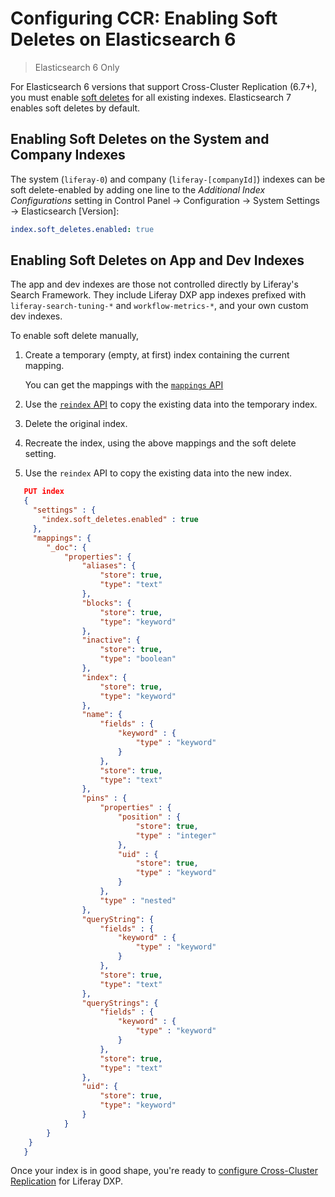 # Configuring CCR: Enabling Soft Deletes on Elasticsearch 6

> Elasticsearch 6 Only

For Elasticsearch 6 versions that support Cross-Cluster Replication (6.7+), you must enable [soft deletes](https://www.elastic.co/guide/en/elasticsearch/reference/6.7/ccr-requirements.html) for all existing indexes. Elasticsearch 7 enables soft deletes by default.

## Enabling Soft Deletes on the System and Company Indexes

The system (`liferay-0`) and company (`liferay-[companyId]`) indexes can be soft delete-enabled by adding one line to the _Additional Index Configurations_ setting in Control Panel &rarr; Configuration &rarr; System Settings &rarr; Elasticsearch [Version]:
 
```yaml
index.soft_deletes.enabled: true
```

## Enabling Soft Deletes on App and Dev Indexes

The app and dev indexes are those not controlled directly by Liferay's Search Framework. They include Liferay DXP app indexes prefixed with `liferay-search-tuning-*` and `workflow-metrics-*`, and your own custom dev indexes.

To enable soft delete manually,

1. Create a temporary (empty, at first) index containing the current mapping.

   You can get the mappings with the [`mappings` API](https://www.elastic.co/guide/en/elasticsearch/reference/6.x/indices-get-mapping.html) 

   <!-- https://github.com/liferay/liferay-portal/blob/master/modules/dxp/apps/portal-search-tuning/portal-search-tuning-rankings-web/src/main/resources/META-INF/search/liferay-search-tuning-rankings-index.json -->

1. Use the [`reindex` API](https://www.elastic.co/guide/en/elasticsearch/reference/6.x/docs-reindex.html) to copy the existing data into the temporary index.

1. Delete the original index.

1. Recreate the index, using the above mappings and the soft delete setting.

1. Use the `reindex` API to copy the existing data into the new index.
 
```json
   PUT index
   {
     "settings" : {
       "index.soft_deletes.enabled" : true
     },
     "mappings": {
   		"_doc": {
   			"properties": {
   				"aliases": {
   					"store": true,
   					"type": "text"
   				},
   				"blocks": {
   					"store": true,
   					"type": "keyword"
   				},
   				"inactive": {
   					"store": true,
   					"type": "boolean"
   				},
   				"index": {
   					"store": true,
   					"type": "keyword"
   				},
   				"name": {
   					"fields" : {
   						"keyword" : {
   							"type" : "keyword"
   						}
   					},
   					"store": true,
   					"type": "text"
   				},
   				"pins" : {
   					"properties" : {
   						"position" : {
   							"store": true,
   							"type" : "integer"
   						},
   						"uid" : {
   							"store": true,
   							"type" : "keyword"
   						}
   					},
   					"type" : "nested"
   				},
   				"queryString": {
   					"fields" : {
   						"keyword" : {
   							"type" : "keyword"
   						}
   					},
   					"store": true,
   					"type": "text"
   				},
   				"queryStrings": {
   					"fields" : {
   						"keyword" : {
   							"type" : "keyword"
   						}
   					},
   					"store": true,
   					"type": "text"
   				},
   				"uid": {
   					"store": true,
   					"type": "keyword"
   				}
   			}
   		}
   	}
   }
```

Once your index is in good shape, you're ready to [configure Cross-Cluster Replication](./configuring-cross-cluster-replication.md) for Liferay DXP.

